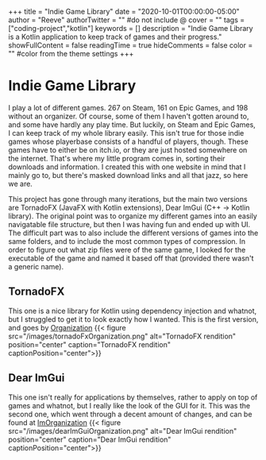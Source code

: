 +++
title = "Indie Game Library"
date = "2020-10-01T00:00:00-05:00"
author = "Reeve"
authorTwitter = "" #do not include @
cover = ""
tags = ["coding-project","kotlin"]
keywords = []
description = "Indie Game Library is a Kotlin application to keep track of games and their progress."
showFullContent = false
readingTime = true
hideComments = false
color = "" #color from the theme settings
+++

# Indie Game Library

I play a lot of different games. 267 on Steam, 161 on Epic Games, and 198 without an organizer. Of course, some of them I haven't gotten around to, and some have hardly any play time. But luckily, on Steam and Epic Games, I can keep track of my whole library easily. This isn't true for those indie games whose playerbase consists of a handful of players, though. These games have to either be on itch.io, or they are just hosted somewhere on the internet. That's where my little program comes in, sorting their downloads and information. I created this with one website in mind that I mainly go to, but there's masked download links and all that jazz, so here we are.

This project has gone through many iterations, but the main two versions are TornadoFX (JavaFX with Kotlin extensions), Dear ImGui (C++ -> Kotlin library). The original point was to organize my different games into an easily navigatable file structure, but then I was having fun and ended up with UI. The difficult part was to also include the different versions of games into the same folders, and to include the most common types of compression. In order to figure out what zip files were of the same game, I looked for the executable of the game and named it based off that (provided there wasn't a generic name). 

## TornadoFX

This one is a nice library for Kotlin using dependency injection and whatnot, but I struggled to get it to look exactly how I wanted.  This is the first version, and goes by [Organization](https://github.com/reeve567/Organization)
{{< figure src="/images/tornadoFxOrganization.png" alt="TornadoFX rendition" position="center" caption="TornadoFX rendition" captionPosition="center">}}

## Dear ImGui

This one isn't really for applications by themselves, rather to apply on top of games and whatnot, but I really like the look of the GUI for it.  This was the second one, which went through a decent amount of changes, and can be found at [ImOrganization](https://github.com/reeve567/ImOrganization)
{{< figure src="/images/dearImGuiOrganization.png" alt="Dear ImGui rendition" position="center" caption="Dear ImGui rendition" captionPosition="center">}}
